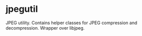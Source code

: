 jpegutil
========

JPEG utility. Contains helper classes for JPEG compression and decompression. Wrapper over libjpeg.